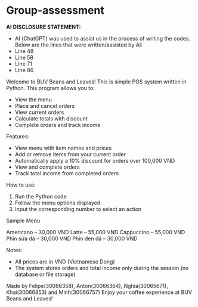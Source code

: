 # Group-assessment



**AI DISCLOSURE STATEMENT:**
- AI (ChatGPT) was used to assist us in the process of writing the codes. Below are the lines that were written/assisted by AI:
- Line 48
- Line 58
- Line 71
- Line 86



Welcome to BUV Beans and Leaves!
This is simple POS system written in Python.
This program allows you to:

- View the menu
- Place and cancel orders
- View current orders
- Calculate totals with discount
- Complete orders and track income

Features:

- View menu with item names and prices
- Add or remove items from your current order
- Automatically apply a 10% discount for orders over 100,000 VND
- View and complete orders
- Track total income from completed orders

How to use:

1. Run the Python code
2. Follow the menu options displayed
3. Input the corresponding number to select an action


Sample Menu

Americano – 30,000 VND
Latte – 55,000 VND
Cappuccino – 55,000 VND
Phin sữa đá – 30,000 VND
Phin đen đá – 30,000 VND

Notes:
- All prices are in VND (Vietnamese Dong)
- The system stores orders and total income only during the session (no database or file storage)

Made by Felipe(30066358), Anton(30066364), Nghia(30065671), Khai(30066853) and Minh(30066757)
Enjoy your coffee experience at BUV Beans and Leaves!




